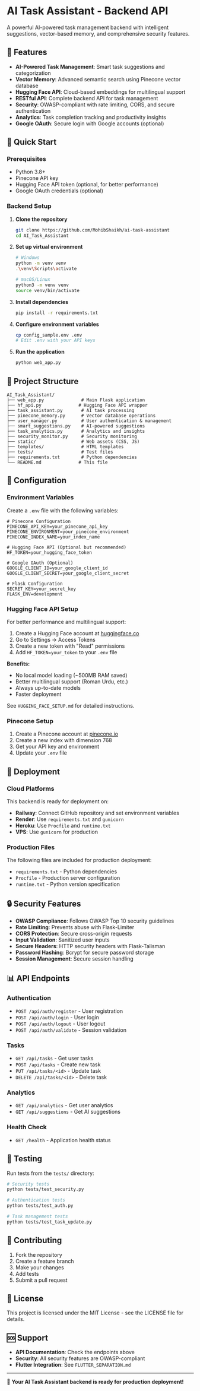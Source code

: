 # AI Task Assistant - Backend API

A powerful AI-powered task management backend with intelligent suggestions, vector-based memory, and comprehensive security features.

## 🌟 Features

- **AI-Powered Task Management**: Smart task suggestions and categorization
- **Vector Memory**: Advanced semantic search using Pinecone vector database
- **Hugging Face API**: Cloud-based embeddings for multilingual support
- **RESTful API**: Complete backend API for task management
- **Security**: OWASP-compliant with rate limiting, CORS, and secure authentication
- **Analytics**: Task completion tracking and productivity insights
- **Google OAuth**: Secure login with Google accounts (optional)

## 🚀 Quick Start

### Prerequisites
- Python 3.8+
- Pinecone API key
- Hugging Face API token (optional, for better performance)
- Google OAuth credentials (optional)

### Backend Setup

1. **Clone the repository**
   ```bash
   git clone https://github.com/MohibShaikh/ai-task-assistant
   cd AI_Task_Assistant
   ```

2. **Set up virtual environment**
   ```bash
   # Windows
   python -m venv venv
   .\venv\Scripts\activate
   
   # macOS/Linux
   python3 -m venv venv
   source venv/bin/activate
   ```

3. **Install dependencies**
   ```bash
   pip install -r requirements.txt
   ```

4. **Configure environment variables**
   ```bash
   cp config_sample.env .env
   # Edit .env with your API keys
   ```

5. **Run the application**
   ```bash
   python web_app.py
   ```

## 📁 Project Structure

```
AI_Task_Assistant/
├── web_app.py              # Main Flask application
├── hf_api.py              # Hugging Face API wrapper
├── task_assistant.py       # AI task processing
├── pinecone_memory.py      # Vector database operations
├── user_manager.py         # User authentication & management
├── smart_suggestions.py    # AI-powered suggestions
├── task_analytics.py       # Analytics and insights
├── security_monitor.py     # Security monitoring
├── static/                 # Web assets (CSS, JS)
├── templates/              # HTML templates
├── tests/                  # Test files
├── requirements.txt        # Python dependencies
└── README.md              # This file
```

## 🔧 Configuration

### Environment Variables

Create a `.env` file with the following variables:

```env
# Pinecone Configuration
PINECONE_API_KEY=your_pinecone_api_key
PINECONE_ENVIRONMENT=your_pinecone_environment
PINECONE_INDEX_NAME=your_index_name

# Hugging Face API (Optional but recommended)
HF_TOKEN=your_hugging_face_token

# Google OAuth (Optional)
GOOGLE_CLIENT_ID=your_google_client_id
GOOGLE_CLIENT_SECRET=your_google_client_secret

# Flask Configuration
SECRET_KEY=your_secret_key
FLASK_ENV=development
```

### Hugging Face API Setup

For better performance and multilingual support:

1. Create a Hugging Face account at [huggingface.co](https://huggingface.co)
2. Go to Settings → Access Tokens
3. Create a new token with "Read" permissions
4. Add `HF_TOKEN=your_token` to your `.env` file

**Benefits:**
- No local model loading (~500MB RAM saved)
- Better multilingual support (Roman Urdu, etc.)
- Always up-to-date models
- Faster deployment

See `HUGGING_FACE_SETUP.md` for detailed instructions.

### Pinecone Setup

1. Create a Pinecone account at [pinecone.io](https://pinecone.io)
2. Create a new index with dimension 768
3. Get your API key and environment
4. Update your `.env` file

## 🚀 Deployment

### Cloud Platforms

This backend is ready for deployment on:
- **Railway**: Connect GitHub repository and set environment variables
- **Render**: Use `requirements.txt` and `gunicorn`
- **Heroku**: Use `Procfile` and `runtime.txt`
- **VPS**: Use `gunicorn` for production

### Production Files

The following files are included for production deployment:
- `requirements.txt` - Python dependencies
- `Procfile` - Production server configuration
- `runtime.txt` - Python version specification

## 🔒 Security Features

- **OWASP Compliance**: Follows OWASP Top 10 security guidelines
- **Rate Limiting**: Prevents abuse with Flask-Limiter
- **CORS Protection**: Secure cross-origin requests
- **Input Validation**: Sanitized user inputs
- **Secure Headers**: HTTP security headers with Flask-Talisman
- **Password Hashing**: Bcrypt for secure password storage
- **Session Management**: Secure session handling

## 📊 API Endpoints

### Authentication
- `POST /api/auth/register` - User registration
- `POST /api/auth/login` - User login
- `POST /api/auth/logout` - User logout
- `POST /api/auth/validate` - Session validation

### Tasks
- `GET /api/tasks` - Get user tasks
- `POST /api/tasks` - Create new task
- `PUT /api/tasks/<id>` - Update task
- `DELETE /api/tasks/<id>` - Delete task

### Analytics
- `GET /api/analytics` - Get user analytics
- `GET /api/suggestions` - Get AI suggestions

### Health Check
- `GET /health` - Application health status

## 🧪 Testing

Run tests from the `tests/` directory:

```bash
# Security tests
python tests/test_security.py

# Authentication tests
python tests/test_auth.py

# Task management tests
python tests/test_task_update.py
```

## 🤝 Contributing

1. Fork the repository
2. Create a feature branch
3. Make your changes
4. Add tests
5. Submit a pull request

## 📄 License

This project is licensed under the MIT License - see the LICENSE file for details.

## 🆘 Support

- **API Documentation**: Check the endpoints above
- **Security**: All security features are OWASP-compliant
- **Flutter Integration**: See `FLUTTER_SEPARATION.md`

---

🎉 **Your AI Task Assistant backend is ready for production deployment!** 

